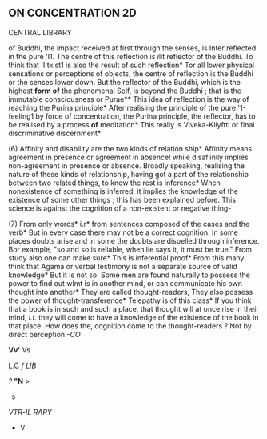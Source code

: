 ## **ON CONCENTRATION** 2D

CENTRAL LIBRARY

of Buddhi, the impact received at first through the senses, is Inter reflected in the pure 'I1. The centre of this reflection is *i*lit reflector of the Buddhi. To think that 'I txist1 is also the result of such reflection\* Tor all lower physical sensations or perceptions of objects, the centre of reflection is the Buddhi or the senses lower down. But the reflector of the Buddhi, which is the highest **form of** the phenomenal Self, is beyond the Buddhi ; that is the immutable consciousness or Purae\*\* This idea of reflection is the way of reaching the Purina principle\* After realising the principle of the pure '1-feeling1 by force of concentration, the Purina principle, the reflector, has to be realised by a process **of** meditation\* This really is Viveka-Kliyftti or final discriminative discernment\*

(6) Affinity and disability are the two kinds of relation ship\* Affinity means agreement in presence or agreement in absence! while disaflinily implies non-agreement in presence or absence. Broadly speaking, realising the nature of these kinds of relationship, having got a part of the relationship between two related things, to know the rest is inference\* When nonexistence of something is inferred, it implies the knowledge of the existence of some other things ; this has been explained before. This science is against the cognition of a non-existent or negative thing-

(7) From only words\* i.r\* from sentences composed of the cases and the verb\* But in every case there may not be a correct cognition. In some places doubts arise and in some the doubts are dispelled through inference. Bor example, "so and so is reliable, when lie says it, it must be true." From study also one can make sure\* This is inferential proof\* From this many think that Agama or verbal testimony is not a separate source of valid knowledge\* But it is not so. Some men are found naturally to possess the power to find out wlmt is in another mind, or can communicate his own thought into another\* They are called thought-readers, They also possess the power of thought-transference\* Telepathy is of this class\* If you think that a book is in such and such a place, that thought will at once rise in their mind, *i.t.* they will come to have a knowledge of the existence of the book in that place. How does the, cognition come to the thought-readers ? Not by direct perception.*-CO*

**Vv'** Vs

L.C *f L!B*

*?* **"N** >

-s

*VTR-IL RARY*

- V